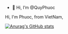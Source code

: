 - 👋 Hi, I’m @QuyPhuoc

Hi, I'm Phuoc, from VietNam, 


[![Anurag's GitHub stats](https://github-readme-stats.vercel.app/api?username=PhuocJava)](https://github.com/anuraghazra/github-readme-stats)
